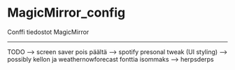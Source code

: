# MagicMirror_config
Conffi tiedostot MagicMirror

__________
TODO 
  --> screen saver pois päältä
  --> spotify presonal tweak (UI styling)
  --> possibly kellon ja weathernowforecast fonttia isommaks
  --> herpsderps
